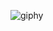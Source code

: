 ![giphy](https://github.com/dobravaza/flappybird/assets/97113127/5eabb905-654c-434d-adad-a6a145ccc7e2)
